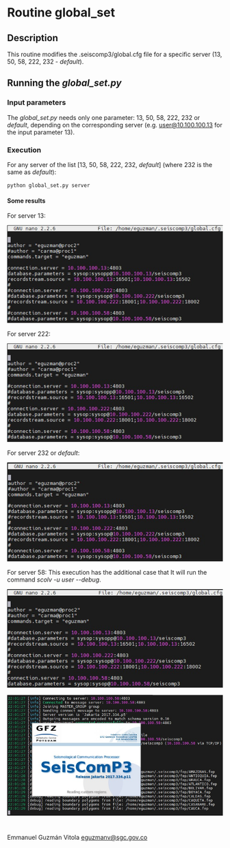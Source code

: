 # Routine global_set

## Description
This routine modifies the .seiscomp3/global.cfg file for a specific server (13, 50, 58, 222, 232  - *default*).

## Running the *global_set.py*

### Input parameters

The *global_set.py* needs only one parameter: 13, 50, 58, 222, 232 or *default*, depending on the corresponding server (e.g. user@10.100.100.13 for the input parameter 13).

### Execution

For any server of the list [13, 50, 58, 222, 232, *default*] (where 232 is the same as *default*):

```
python global_set.py server
```

#### Some results
For server 13:

![title](images/13.jpeg)

For server 222:

![title](images/222.jpeg)

For server 232 or *default*:

![title](images/232.jpeg)

For server 58: This execution has the additional case that It will run the command *scolv -u user --debug*.

![title](images/58_00.jpeg)

![title](images/58_01.jpeg)

#

Emmanuel Guzmán Vitola
eguzmanv@sgc.gov.co
